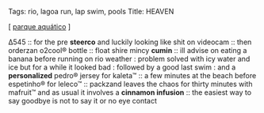 Tags: rio, lagoa run, lap swim, pools
Title: HEAVEN
  
[ [parque aquático](https://maps.app.goo.gl/JLgZ1Yt5NpA6yENs9?g_st=ic) ]

Δ545 :: for the pre **steerco** and luckily looking like shit on videocam :: then orderzan o2cool® bottle :: float shire mincy **cumin** :: ill advise on eating a banana before running on rio weather : problem solved with icy water and ice but for a while it looked bad : followed by a good last swim : and a **personalized** pedro® jersey for kaleta™ :: a few minutes at the beach before espetinho® for leleco™ :: packzand leaves the chaos for thirty minutes with mafruit™ and as usual it involves a **cinnamon infusion** :: the easiest way to say goodbye is not to say it or no eye contact  
